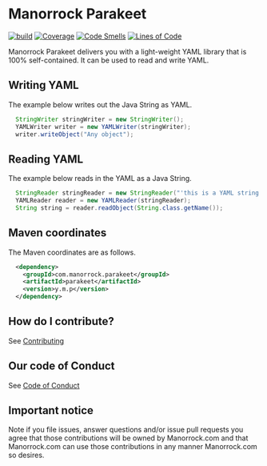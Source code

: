 # Manorrock Parakeet

[![build](https://github.com/manorrock/parakeet/actions/workflows/build.yml/badge.svg)](https://github.com/manorrock/parakeet/actions/workflows/build.yml)
[![Coverage](https://sonarcloud.io/api/project_badges/measure?project=manorrock_parakeet&metric=coverage)](https://sonarcloud.io/summary/new_code?id=manorrock_parakeet)
[![Code Smells](https://sonarcloud.io/api/project_badges/measure?project=manorrock_parakeet&metric=code_smells)](https://sonarcloud.io/summary/new_code?id=manorrock_parakeet)
[![Lines of Code](https://sonarcloud.io/api/project_badges/measure?project=manorrock_parakeet&metric=ncloc)](https://sonarcloud.io/summary/new_code?id=manorrock_parakeet)

Manorrock Parakeet delivers you with a light-weight YAML library that is 100% 
self-contained. It can be used to read and write YAML.

## Writing YAML

The example below writes out the Java String as YAML.

```java
  StringWriter stringWriter = new StringWriter();
  YAMLWriter writer = new YAMLWriter(stringWriter);
  writer.writeObject("Any object");
```

## Reading YAML

The example below reads in the YAML as a Java String.

```java
  StringReader stringReader = new StringReader("'this is a YAML string'");
  YAMLReader reader = new YAMLReader(stringReader);
  String string = reader.readObject(String.class.getName());
```

## Maven coordinates

The Maven coordinates are as follows.

```xml
  <dependency>
    <groupId>com.manorrock.parakeet</groupId>
    <artifactId>parakeet</artifactId>
    <version>y.m.p</version>
  </dependency>
```

<!--
Please see [Maven central](https://repo1.maven.org/maven2/com/manorrock/parakeet)
for the latest version information
  -->

## How do I contribute?

See [Contributing](CONTRIBUTING.md)

## Our code of Conduct

See [Code of Conduct](CODE_OF_CONDUCT.md)

## Important notice

Note if you file issues, answer questions and/or issue pull requests you agree
that those contributions will be owned by Manorrock.com and that Manorrock.com
can use those contributions in any manner Manorrock.com so desires.
